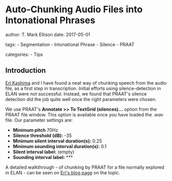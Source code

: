 # Auto-Chunking Audio Files into Intonational Phrases

author: T. Mark Ellison
date: 2017-05-01

tags:
    - Segmentation
    - Intonational Phrase
    - Silence
    - PRAAT

categories:
    - Tips

## Introduction

[Eri Kashima](https://yammeringon.wordpress.com/) and I have found a neat way of chunking speech from the audio file, as a first step in transcription. Initial efforts using silence-detection in ELAN were not successful. Instead, we found that PRAAT's silence detection did the job quite well once the right parameters were chosen.

We use PRAAT's **Annotate &gt;&gt; To TextGrid (silences)...** option from the PRAAT file window. This option is available once you have loaded the *.wav* file. Our parameter settings are:

* **Minimum pitch** 70Hz
* **Silence threshold (dB):** -35
* **Minimum silent interval duration(s):** 0.25
* **Minimum sounding interval duration(s):** 0.1
* **Silent interval label:** (empty)
* **Sounding interval label:** \*\*\*

A detailed walkthrough - of chunking by PRAAT for a file normally explored in ELAN - can be seen on [Eri's blog page](https://yammeringon.wordpress.com/2017/05/01/elanpraat-machine-segmenting/) on the topic.